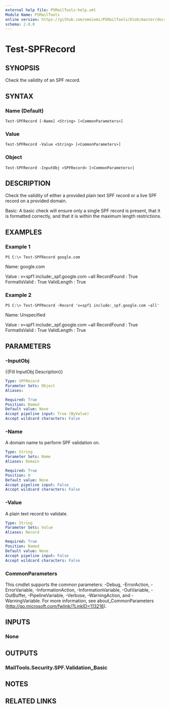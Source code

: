 ```yaml
---
external help file: PSMailTools-help.xml
Module Name: PSMailTools
online version: https://github.com/omniomi/PSMailTools/blob/master/docs/en-US/Test-SPFRecord.md
schema: 2.0.0
---
```


# Test-SPFRecord

## SYNOPSIS
Check the validity of an SPF record.

## SYNTAX

### Name (Default)
```
Test-SPFRecord [-Name] <String> [<CommonParameters>]
```

### Value
```
Test-SPFRecord -Value <String> [<CommonParameters>]
```

### Object
```
Test-SPFRecord -InputObj <SPFRecord> [<CommonParameters>]
```

## DESCRIPTION
Check the validity of either a provided plain text SPF record or a live SPF record on a provided domain.

Basic: A basic check will ensure only a single SPF record is present, that it is formatted correctly, and that it is within the maximum length restrictions.

## EXAMPLES

### Example 1
```
PS C:\> Test-SPFRecord google.com
```

   Name: google.com

Value         : v=spf1 include:_spf.google.com ~all
RecordFound   : True
FormatIsValid : True
ValidLength   : True

### Example 2
```
PS C:\> Test-SPFRecord -Record 'v=spf1 include:_spf.google.com ~all'
```

   Name: Unspecified

Value         : v=spf1 include:_spf.google.com ~all
RecordFound   : True
FormatIsValid : True
ValidLength   : True

## PARAMETERS

### -InputObj
{{Fill InputObj Description}}

```yaml
Type: SPFRecord
Parameter Sets: Object
Aliases: 

Required: True
Position: Named
Default value: None
Accept pipeline input: True (ByValue)
Accept wildcard characters: False
```

### -Name
A domain name to perform SPF validation on.

```yaml
Type: String
Parameter Sets: Name
Aliases: Domain

Required: True
Position: 0
Default value: None
Accept pipeline input: False
Accept wildcard characters: False
```

### -Value
A plain text record to validate.

```yaml
Type: String
Parameter Sets: Value
Aliases: Record

Required: True
Position: Named
Default value: None
Accept pipeline input: False
Accept wildcard characters: False
```

### CommonParameters
This cmdlet supports the common parameters: -Debug, -ErrorAction, -ErrorVariable, -InformationAction, -InformationVariable, -OutVariable, -OutBuffer, -PipelineVariable, -Verbose, -WarningAction, and -WarningVariable. For more information, see about_CommonParameters (http://go.microsoft.com/fwlink/?LinkID=113216).

## INPUTS

### None

## OUTPUTS

### MailTools.Security.SPF.Validation_Basic

## NOTES

## RELATED LINKS

